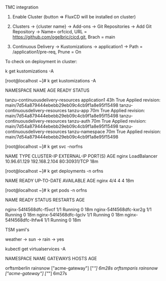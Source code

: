 TMC integration

1) Enable Cluster (button => FluxCD will be installed on cluster) 

2) Clusters -> {cluster name} -> Add-ons -> Git Repositories -> Add Git Repository -> Name= orfcicd, URL = https://github.com/ogelbric/cicd.git,  Brach = main

3) Continuous Delivery -> Kustomizations -> application1 -> Path = /application1/pre-req, Prune = On



To check on deployment in cluster: 

k get kustomizations -A

[root@localhost ~]# k get kustomizations -A

NAMESPACE                            NAME              AGE   READY   STATUS

tanzu-continuousdelivery-resources   application1      43h   True    Applied revision: main/7d54a879444ebebb29eb09c4cb9f1a8e95f15498
tanzu-continuousdelivery-resources   tanzu-app         70m   True    Applied revision: main/7d54a879444ebebb29eb09c4cb9f1a8e95f15498
tanzu-continuousdelivery-resources   tanzu-auth        70m   True    Applied revision: main/7d54a879444ebebb29eb09c4cb9f1a8e95f15498
tanzu-continuousdelivery-resources   tanzu-namespace   70m   True    Applied revision: main/7d54a879444ebebb29eb09c4cb9f1a8e95f15498

[root@localhost ~]# k get svc -norfns

NAME    TYPE           CLUSTER-IP     EXTERNAL-IP     PORT(S)        AGE
nginx   LoadBalancer   10.96.61.129   192.168.2.104   80:30931/TCP   18m

[root@localhost ~]# k get deployments -n orfns

NAME    READY   UP-TO-DATE   AVAILABLE   AGE
nginx   4/4     4            4           18m

[root@localhost ~]# k get pods -n orfns

NAME                     READY   STATUS    RESTARTS   AGE

nginx-54f4568dfc-f5vcf   1/1     Running   0          18m
nginx-54f4568dfc-kxr2g   1/1     Running   0          18m
nginx-54f4568dfc-lgclv   1/1     Running   0          18m
nginx-54f4568dfc-lhfw4   1/1     Running   0          18m


TSM yaml's

weather -> sun -> rain -> yes

kubectl get virtualservices -A

NAMESPACE      NAME       GATEWAYS           HOSTS   AGE

orftsmberlin   rainsnow   ["acme-gateway"]   ["*"]   6m28s
orftsmparis    rainsnow   ["acme-gateway"]   ["*"]   6m27s

